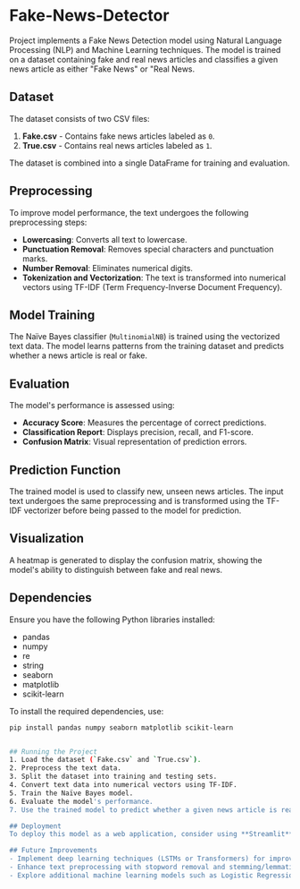 # Fake-News-Detector
Project implements a Fake News Detection model using Natural Language Processing (NLP) and Machine Learning techniques. The model is trained on a dataset containing fake and real news articles and classifies a given news article as either "Fake News" or "Real News.

## Dataset
The dataset consists of two CSV files:
1. **Fake.csv** - Contains fake news articles labeled as `0`.
2. **True.csv** - Contains real news articles labeled as `1`.

The dataset is combined into a single DataFrame for training and evaluation.

## Preprocessing
To improve model performance, the text undergoes the following preprocessing steps:
- **Lowercasing**: Converts all text to lowercase.
- **Punctuation Removal**: Removes special characters and punctuation marks.
- **Number Removal**: Eliminates numerical digits.
- **Tokenization and Vectorization**: The text is transformed into numerical vectors using TF-IDF (Term Frequency-Inverse Document Frequency).

## Model Training
The Naïve Bayes classifier (`MultinomialNB`) is trained using the vectorized text data. The model learns patterns from the training dataset and predicts whether a news article is real or fake.

## Evaluation
The model's performance is assessed using:
- **Accuracy Score**: Measures the percentage of correct predictions.
- **Classification Report**: Displays precision, recall, and F1-score.
- **Confusion Matrix**: Visual representation of prediction errors.

## Prediction Function
The trained model is used to classify new, unseen news articles. The input text undergoes the same preprocessing and is transformed using the TF-IDF vectorizer before being passed to the model for prediction.

## Visualization
A heatmap is generated to display the confusion matrix, showing the model's ability to distinguish between fake and real news.

## Dependencies
Ensure you have the following Python libraries installed:
- pandas
- numpy
- re
- string
- seaborn
- matplotlib
- scikit-learn

To install the required dependencies, use:
```bash
pip install pandas numpy seaborn matplotlib scikit-learn


## Running the Project
1. Load the dataset (`Fake.csv` and `True.csv`).
2. Preprocess the text data.
3. Split the dataset into training and testing sets.
4. Convert text data into numerical vectors using TF-IDF.
5. Train the Naïve Bayes model.
6. Evaluate the model's performance.
7. Use the trained model to predict whether a given news article is real or fake.

## Deployment
To deploy this model as a web application, consider using **Streamlit**. The trained model and vectorizer can be saved using `joblib` and loaded in a Streamlit app to classify user-input news articles in real-time.

## Future Improvements
- Implement deep learning techniques (LSTMs or Transformers) for improved accuracy.
- Enhance text preprocessing with stopword removal and stemming/lemmatization.
- Explore additional machine learning models such as Logistic Regression or Random Forest.
